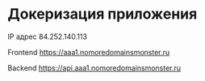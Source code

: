 # Докеризация приложения

IP адрес 84.252.140.113

Frontend https://aaa1.nomoredomainsmonster.ru

Backend https://api.aaa1.nomoredomainsmonster.ru